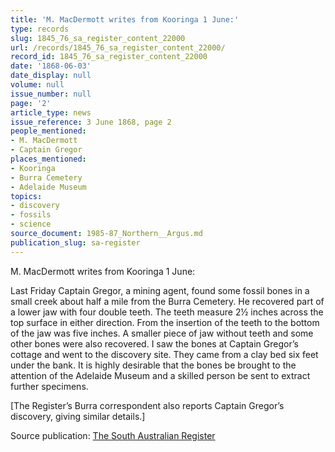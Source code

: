 ```yaml
---
title: 'M. MacDermott writes from Kooringa 1 June:'
type: records
slug: 1845_76_sa_register_content_22000
url: /records/1845_76_sa_register_content_22000/
record_id: 1845_76_sa_register_content_22000
date: '1868-06-03'
date_display: null
volume: null
issue_number: null
page: '2'
article_type: news
issue_reference: 3 June 1868, page 2
people_mentioned:
- M. MacDermott
- Captain Gregor
places_mentioned:
- Kooringa
- Burra Cemetery
- Adelaide Museum
topics:
- discovery
- fossils
- science
source_document: 1985-87_Northern__Argus.md
publication_slug: sa-register
---
```


M. MacDermott writes from Kooringa 1 June:

Last Friday Captain Gregor, a mining agent, found some fossil bones in a small creek about half a mile from the Burra Cemetery.  He recovered part of a lower jaw with four double teeth.  The teeth measure 2½ inches across the top surface in either direction.  From the insertion of the teeth to the bottom of the jaw was five inches.  A smaller piece of jaw without teeth and some other bones were also recovered.  I saw the bones at Captain Gregor’s cottage and went to the discovery site.  They came from a clay bed six feet under the bank.  It is highly desirable that the bones be brought to the attention of the Adelaide Museum and a skilled person be sent to extract further specimens.

[The Register’s Burra correspondent also reports Captain Gregor’s discovery, giving similar details.]

Source publication: [The South Australian Register](/publications/sa-register/)
